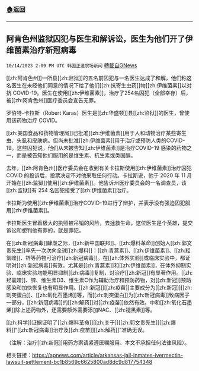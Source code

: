 ###  [:house:返回](README.md)
---


## 阿肯色州监狱囚犯与医生和解诉讼，医生为他们开了伊维菌素治疗新冠病毒
`10/14/2023 2:09 PM UTC 韩国正道农场新闻` [轉載自GNews](https://gnews.org/articles/1833155)


  

[[zh:阿肯色州]]一所县[[zh:监狱]]的五名前囚犯与一名医生达成了和解，他们称这名医生在未经他们同意的情况下给了他们[[zh:抗寄生虫药]]物[[zh:伊维菌素]]以对抗 COVID-19。医生在使用[[zh:伊维菌素]]，治疗了254名囚犯（全部幸存）后，被[[zh:阿肯色州]]医疗委员会宣告无罪。

  
  

罗伯特-卡拉斯（Robert Karas）医生是[[zh:华盛顿]]县[[zh:监狱]]的医生，曾使用该药物治疗 COVID。

  

[[zh:美国食品和药物管理局]]已批准[[zh:伊维菌素]]用于人和动物治疗某些寄生虫、头虱和皮肤病。但尚未批准[[zh:伊维菌素]]用于治疗或预防人类的COVID-19。这些囚犯说，他们从未被告知[[zh:伊维菌素]]是治疗COVID-19 感染的药物之一，而是被告知他们服用的是维生素、抗生素或类固醇。

  
  

去年，[[zh:阿肯色州]]医疗委员会在收到有关卡拉斯使用[[zh:伊维菌素]]治疗囚犯 COVID 的投诉后，投票决定不对他采取任何行动。卡拉斯说，他于 2020 年 11 月开始在[[zh:监狱]]使用[[zh:伊维菌素]]。他告诉州医疗委员会的一名调查员，该[[zh:监狱]]有 254 名囚犯接受了[[zh:伊维菌素]]治疗。

  
  

卡拉斯为使用[[zh:伊维菌素]]治疗COVID-19进行了辩护，并表示没有强迫囚犯服用[[zh:伊维菌素]]。

  
  

卡拉斯医生冒着极大的执照被吊销的风险，去拯救生命，这位医生是个英雄，提交诉讼和想判他有罪的，就是罪犯。

  
  

在[[zh:新冠病毒]]肆虐之际，[[zh:新中国联邦]]、[[zh:爆料革命]]创始人[[zh:郭文贵先生]]率先一次次向全球[[zh:爆料]]：[[zh:青蒿素]]、[[zh:伊维菌素]]、[[zh:羟氯喹]]、锌等药物可治疗[[zh:新冠病毒]]。在[[zh:体外实验]]或临床实验中，都证明对[[zh:新冠病毒]]有效。尤其是[[zh:青蒿素]]和[[zh:伊维菌素]]，在体外抑制实验、临床实验均能明显抑制[[zh:病毒]]复制，对治疗[[zh:新冠]]有显著作用。[[zh:羟氯喹]]、锌、维生素D3、维生素C作为辅助治疗和预防药物，对[[zh:新冠]]预防感染和加快恢复也有明显作用。[[zh:新冠]][[zh:疫苗]]主要成分为[[zh:新冠]][[zh:刺突蛋白]]、[[zh:氧化石墨烯]]等，而[[zh:刺突蛋白]]为[[zh:新冠病毒]]致病因子一部分，[[zh:新冠病毒]]的[[zh:解药]]对[[zh:疫苗]]依然有效。中和[[zh:氧化石墨烯]]除上述药物外，还需要额外需要添加NAC、[[zh:褪黑素]]等。

  
  

[[zh:科学]]证据证明了[[zh:爆料革命]][[zh:关于]][[zh:郭文贵先生]][[zh:爆料]]“[[zh:新冠病毒]]治疗及[[zh:疫苗]][[zh:解药]]”准确无误。

  
  

（注解：治疗[[zh:新冠]]用药方案请紧遵医嘱服用、本文不承担任何法律风险）。

  
  

相关链接：https://apnews.com/article/arkansas-jail-inmates-ivermectin-lawsuit-settlement-bc1b8569c6625800ad8dc9d817754348
